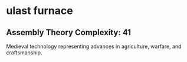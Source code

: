 # ulast furnace

## Assembly Theory Complexity: 41
Medieval technology representing advances in agriculture, warfare, and craftsmanship.
